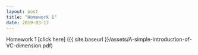 ```yaml
---
layout: post
title: "Homework 1"
date: 2019-03-17
---
```


Homework 1 [click here] ({{ site.baseurl }}/assets/A-simple-introduction-of-VC-dimension.pdf)
